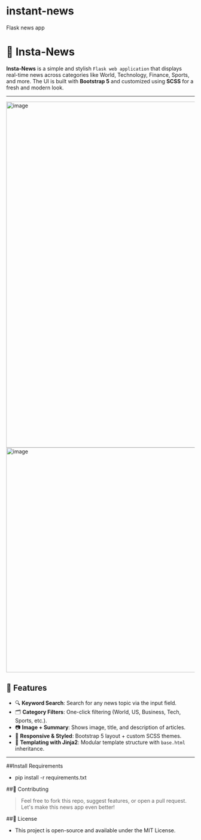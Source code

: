 # instant-news
Flask news app


# 📰 Insta-News

**Insta-News** is a simple and stylish `Flask web application` that displays real-time news across categories like World, Technology, Finance, Sports, and more. The UI is built with **Bootstrap 5** and customized using **SCSS** for a fresh and modern look.

---
<img width="923" alt="image" src="https://github.com/user-attachments/assets/43f4b664-5292-44f0-acd4-73cc3a97a759" />
<img width="600" alt="image" src="https://github.com/user-attachments/assets/cf302412-f4a4-4773-a481-5ae25d8f9ffd" />

## 🌟 Features

- 🔍 **Keyword Search**: Search for any news topic via the input field.
- 🗂️ **Category Filters**: One-click filtering (World, US, Business, Tech, Sports, etc.).
- 📷 **Image + Summary**: Shows image, title, and description of articles.
- 🎨 **Responsive & Styled**: Bootstrap 5 layout + custom SCSS themes.
- 🧠 **Templating with Jinja2**: Modular template structure with `base.html` inheritance.

---


##Install Requirements
- pip install -r requirements.txt

##🙌 Contributing
> Feel free to fork this repo, suggest features, or open a pull request. Let's make this news app even better!

##📄 License
- This project is open-source and available under the MIT License.
